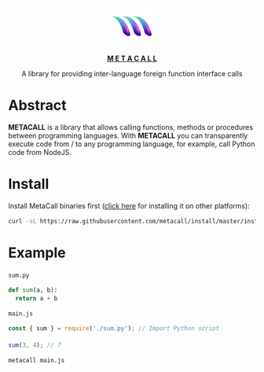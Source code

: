 <div align="center">
  <a href="https://metacall.io" target="_blank"><img src="https://raw.githubusercontent.com/metacall/core/master/deploy/images/logo.png" alt="M E T A C A L L" style="max-width:100%; margin: 0 auto;" width="80" height="80">
  <p><b>M E T A C A L L</b></p></a>
  <p>A library for providing inter-language foreign function interface calls</p>
</div>

# Abstract

**METACALL** is a library that allows calling functions, methods or procedures between programming languages. With **METACALL** you can transparently execute code from / to any programming language, for example, call Python code from NodeJS.

# Install

Install MetaCall binaries first ([click here](https://github.com/metacall/install) for installing it on other platforms):
```bash
curl -sL https://raw.githubusercontent.com/metacall/install/master/install.sh | sh
```

# Example

`sum.py`
``` python
def sum(a, b):
  return a + b
```

`main.js`
``` javascript
const { sum } = require('./sum.py'); // Import Python script

sum(3, 4); // 7
```

``` sh
metacall main.js
```
